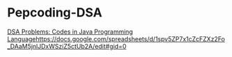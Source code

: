# Pepcoding-DSA
[DSA Problems: Codes in Java Programming Language](https://docs.google.com/spreadsheets/d/1spv5ZP7x1cZcFZXz2Fo_DAaM5jnlJDxWSziZ5ctUb2A/edit#gid=0)https://docs.google.com/spreadsheets/d/1spv5ZP7x1cZcFZXz2Fo_DAaM5jnlJDxWSziZ5ctUb2A/edit#gid=0
